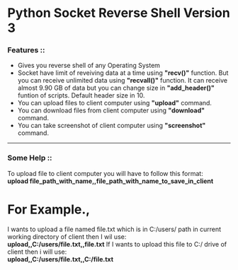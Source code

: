 # Python Socket Reverse Shell Version 3
<h3>Features ::</h3>
<ul>
  <li>Gives you reverse shell of any Operating System</li>
  <li>Socket have limit of reveiving data at a time using <b>"recv()"</b> function. But you can receive unlimited data using <b>"recvall()"</b> function. It can receive almost 9.90 GB of data but you can change size in <b>"add_header()"</b> funtion of scripts. Default header size in 10.</li>
  <li>You can upload files to client computer using <b>"upload"</b> command.</li>
  <li>You can download files from client computer using <b>"download"</b> command.</li>
  <li>You can take screenshot of client computer using <b>"screenshot"</b> command.</li>
</ul>
<hr color=red>
<h3>Some Help ::</h3>
To upload file to client computer you will have to follow this format:<br>
<b>upload  file_path_with_name,,file_path_with_name_to_save_in_client</b><br>
<h1>For Example.,</h1>
I wants to upload a file named file.txt which is in C:/users/ path in current working directory of client then I wil use:<br>
<b>upload,,C:/users/file.txt,,file.txt</b>
If I wants to upload this file to C:/ drive of client then i will use: <br>
<b>upload,,C:/users/file.txt,,C:/file.txt</b>
